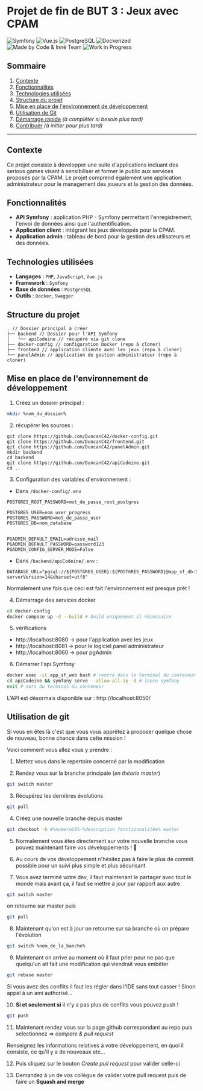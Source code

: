 # Projet de fin de BUT 3 : Jeux avec CPAM

![Symfony](https://img.shields.io/badge/Symfony-API-000000?logo=symfony&logoColor=white)
![Vue.js](https://img.shields.io/badge/Vue.js-Client-4FC08D?logo=vue.js&logoColor=white)
![PostgreSQL](https://img.shields.io/badge/DB-PostgreSQL-336791?logo=postgresql&logoColor=white)
![Dockerized](https://img.shields.io/badge/Docker-Ready-2496ED?logo=docker&logoColor=white)
![Made by Code & Inné Team](https://img.shields.io/badge/Made%20with-%F0%9F%92%9C%20by%20Code%20&%20Inné-blueviolet)
![Work in Progress](https://img.shields.io/badge/status-%F0%9F%9A%A7%20WIP-orange)

## Sommaire

1. [Contexte](#contexte)
2. [Fonctionnalités](#fonctionnalités)
3. [Technologies utilisées](#technologies-utilisées)
4. [Structure du projet](#structure-du-projet)
5. [Mise en place de l'environnement de développement](#mise-en-place-de-lenvironnement-de-développement)
6. [Utilisation de Git](#utilisation-de-git)
7. [Démarrage rapide](#démarrage-rapide) *(à compléter si besoin plus tard)*
8. [Contribuer](#contribuer) *(à initier pour plus tard)*

---

## Contexte

Ce projet consiste à développer une suite d'applications incluant des serious games visant à sensibiliser et former le public aux services proposés par la CPAM. Le projet comprend également une application administrateur pour le management des joueurs et la gestion des données.

## Fonctionnalités

- **API Symfony** : application PHP - Symfony permettant l'enregistrement, l'envoi de données ainsi que l'authentification.
- **Application client** : intégrant les jeux développés pour la CPAM.
- **Application admin** : tableau de bord pour la gestion des utilisateurs et des données.

## Technologies utilisées

- **Langages** : `PHP`, `JavaScript`, `Vue.js`
- **Framework** : `Symfony`
- **Base de données** : `PostgreSQL`
- **Outils** : `Docker`, `Swagger`

## Structure du projet

```plaintext
. // Dossier principal à créer
├── backend // Dossier pour l'API Symfony
│   └── apiCodeine // récupéré via git clone
├── docker-config // configuration Docker (repo à cloner)
├── frontend // application cliente avec les jeux (repo à cloner)
└── panelAdmin // application de gestion administrateur (repo à cloner)
```


## Mise en place de l'environnement de développement

1. Créez un dossier principal :
```sh
mkdir %nom_du_dossier%
```

2. récupérer les sources :
```shell
git clone https://github.com/DuncanC42/docker-config.git
git clone https://github.com/DuncanC42/frontend.git
git clone https://github.com/DuncanC42/panelAdmin.git
mkdir backend
cd backend
git clone https://github.com/DuncanC42/apiCodeine.git
cd ..

```

3. Configuration des variables d'environnement :
- Dans `/docker-config/.env`
```.env
POSTGRES_ROOT_PASSWORD=mot_de_passe_root_postgres

POSTGRES_USER=nom_user_progress
POSTGRES_PASSWORD=mot_de_passe_user
POSTGRES_DB=nom_database


PGADMIN_DEFAULT_EMAIL=adresse_mail
PGADMIN_DEFAULT_PASSWORD=password123
PGADMIN_CONFIG_SERVER_MODE=False
```

- Dans `/backend/apiCodeine/.env` :

```.env
DATABASE_URL="pgsql://${POSTGRES_USER}:${POSTGRES_PASSWORD}@app_sf_db:5432/${POSTGRES_DB}?serverVersion=14&charset=utf8"
```

Normalement une fois que ceci est fait l'environnement est presque prêt !

4. Démarrage des services docker
```sh
cd docker-config
docker compose up -d --build # build uniquement si nécessaire
```

5. vérifications
- http://localhost:8080 -> pour l'application avec les jeux
- http://localhost:8081 -> pour le logiciel panel administrateur
- http://localhost:8060 -> pour pgAdmin

6. Démarrer l'api Symfony
```bash
docker exec -it app_sf_web bash # rentre dans le terminal du conteneur
cd apiCodeine && symfony serve --allow-all-ip -d # lance symfony
exit # sors du terminal du conteneur
```
L'API est désormais disponible sur : http://localhost:8050/


## Utilisation de git

Si vous en êtes là c'est que vous vous apprêtez à proposer quelque chose de nouveau, bonne chance dans cette mission !

Voici comment vous allez vous y prendre :

1. Mettez vous dans le repertoire concerné par la modification

2. Rendez vous sur la branche principale (*en théorie master*)
```sh
git switch master
```

3. Récupérez les dernières évolutions
```sh
git pull
```

4. Créez une nouvelle branche depuis master
```sh
git checkout -b #%numeroUS%-%description_fonctionnalitée% master
```

5. Normalement vous êtes directement sur votre nouvelle branche vous pouvez maintenant faire vos développements ! :100:

6. Au cours de vos développement n'hésitez pas à faire le plus de commit possible pour un suivi plus simple et plus sécurisant

7. Vous avez terminé votre dev, il faut maintenant le partager avec tout le monde mais avant ça, il faut se mettre à jour par rapport aux autre
```sh
git switch master
```
on retourne sur master puis
```sh
git pull
```
8. Maintenant qu'on est à jour on retourne sur sa branche où on prépare l'évolution
```sh
git switch %nom_de_la_banche%
```

9. Maintenant on arrive au moment où il faut prier pour ne pas que quelqu'un ait fait une modification qui viendrait vous embêter
```sh
git rebase master
```

Si vous avez des conflits il faut les régler dans l'IDE sans tout casser ! Sinon appel à un ami authorisé...

10. **Si et seulement si** il n'y a pas plus de conflits vous pouvez push !
```sh
git push
```

11. Maintenant rendez vous sur la page github correspondant au repo puis selectionnez => *compare & pull request*

Renseignez les informations relatives à votre développement, en quoi il consiste, ce qu'il y a de nouveaux etc...

12. Puis cliquez sur le bouton *Create pull request* pour valider celle-ci

13. Demandez à un de vos collègue de valider votre pull request puis de faire un **Squash and merge**








